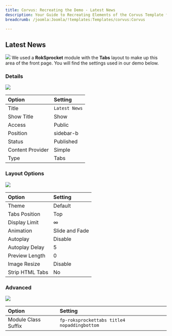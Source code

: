 ```yaml
---
title: Corvus: Recreating the Demo - Latest News
description: Your Guide to Recreating Elements of the Corvus Template for Joomla
breadcrumb: /joomla:Joomla/!templates:Templates/corvus:Corvus

---
```


Latest News
-----
![][demo]
We used a **RokSprocket** module with the **Tabs** layout to make up this area of the front page. You will find the settings used in our demo below.

### Details
![][demo2]

| Option           | Setting       |  
| :--------------- | :------------ |  
| Title            | `Latest News` |  
| Show Title       | Show          |  
| Access           | Public        |  
| Position         | sidebar-b     |  
| Status           | Published     |  
| Content Provider | Simple        |  
| Type             | Tabs          |  

### Layout Options
![][demo3]

| Option          | Setting        |  
| :-------------- | :------------- |  
| Theme           | Default        |  
| Tabs Position   | Top            |  
| Display Limit   | ∞              |  
| Animation       | Slide and Fade |  
| Autoplay        | Disable        |  
| Autoplay Delay  | 5              |  
| Preview Length  | 0              |  
| Image Resize    | Disable        |  
| Strip HTML Tabs | No             |

### Advanced
![][demo4]

| Option              | Setting                                     |  
| :------------------ | :------------------------------------------ |  
| Module Class Suffix | `fp-roksprockettabs title4 nopaddingbottom` |

[demo]: assets/demo_9.jpeg
[demo2]: assets/tabs_1.jpeg
[demo3]: assets/tabs_2.jpeg
[demo4]: assets/tabs_3.jpeg